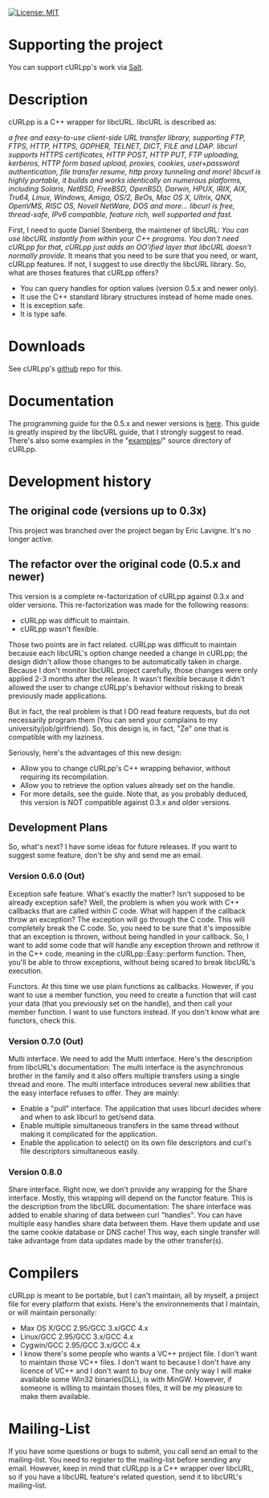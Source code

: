 [![License: MIT](https://img.shields.io/badge/License-MIT-yellow.svg)](https://opensource.org/licenses/MIT)

# Supporting the project

You can support cURLpp's work via [Salt](https://salt.bountysource.com/teams/curlpp).

# Description

cURLpp is a C++ wrapper for libcURL. libcURL is described as:

<cite>
a free and easy-to-use client-side URL transfer library, supporting FTP, FTPS, HTTP, HTTPS, GOPHER, TELNET, DICT, FILE and LDAP. libcurl supports HTTPS certificates, HTTP POST, HTTP PUT, FTP uploading, kerberos, HTTP form based upload, proxies, cookies, user+password authentication, file transfer resume, http proxy tunneling and more!
</cite>

<cite>
libcurl is highly portable, it builds and works identically on numerous platforms, including Solaris, NetBSD, FreeBSD, OpenBSD, Darwin, HPUX, IRIX, AIX, Tru64, Linux, Windows, Amiga, OS/2, BeOs, Mac OS X, Ultrix, QNX, OpenVMS, RISC OS, Novell NetWare, DOS and more...
</cite>

<cite>
libcurl is free, thread-safe, IPv6 compatible, feature rich, well supported and fast.
</cite>

First, I need to quote Daniel Stenberg, the maintener of libcURL:
<cite>You can use libcURL instantly from within your C++ programs. You don't need cURLpp for that, cURLpp just adds an OO'ified layer that libcURL doesn't normally provide.</cite> It means that you need to be sure that you need, or want, cURLpp features. If not, I suggest to use directly the libcURL library. So, what are thoses features that cURLpp offers?

* You can query handles for option values (version 0.5.x and newer only).
* It use the C++ standard library structures instead of home made ones.
* It is exception safe.
* It is type safe.

# Downloads

See cURLpp's [github](http://github.com/jpbarrette/curlpp) repo for this.

# Documentation

The programming guide for the 0.5.x and newer versions is [here](https://github.com/jpbarrette/curlpp/tree/master/doc/guide.pdf). This guide is greatly inspired by the libcURL guide, that I strongly suggest to read. There's also some examples in the "[examples](http://github.com/jpbarrette/curlpp/tree/master/examples)/" source directory of cURLpp.

# Development history

## The original code (versions up to 0.3x)

This project was branched over the project began by Eric Lavigne. It's no longer active.

## The refactor over the original code (0.5.x and newer)

This version is a complete re-factorization of cURLpp against 0.3.x and older versions. This re-factorization was made for the following reasons:

* cURLpp was difficult to maintain.
* cURLpp wasn't flexible.

Those two points are in fact related. cURLpp was difficult to maintain because each libcURL's option change needed a change in cURLpp; the design didn't allow those changes to be automatically taken in charge. Because I don't monitor libcURL project carefully, those changes were only applied 2-3 months after the release. It wasn't flexible because it didn't allowed the user to change cURLpp's behavior without risking to break previously made applications.

But in fact, the real problem is that I DO read feature requests, but do not necessarily program them (You can send your complains to my university/job/girlfriend). So, this design is, in fact, "Ze" one that is compatible with my laziness.

Seriously, here's the advantages of this new design:

* Allow you to change cURLpp's C++ wrapping behavior, without requiring its recompilation.
* Allow you to retrieve the option values already set on the handle.
* For more details, see the guide. Note that, as you probably deduced, this version is NOT compatible against 0.3.x and older versions.

## Development Plans

So, what's next? I have some ideas for future releases. If you want to suggest some feature, don't be shy and send me an email.

### Version 0.6.0 (Out)

Exception safe feature. What's exactly the matter? Isn't supposed to be already exception safe? Well, the problem is when you work with C++ callbacks that are called within C code. What will happen if the callback throw an exception? The exception will go through the C code. This will completely break the C code. So, you need to be sure that it's impossible that an exception is thrown, without being handled in your callback. So, I want to add some code that will handle any exception thrown and rethrow it in the C++ code, meaning in the cURLpp::Easy::perform function. Then, you'll be able to throw exceptions, without being scared to break libcURL's execution.

Functors. At this time we use plain functions as callbacks. However, if you want to use a member function, you need to create a function that will cast your data (that you previously set on the handle), and then call your member function. I want to use functors instead. If you don't know what are functors, check this.

### Version 0.7.0 (Out)

Multi interface. We need to add the Multi interface. Here's the description from libcURL's documentation: 
The multi interface is the asynchronous brother in the family and it also offers multiple transfers using a single thread and more. The multi interface introduces several new abilities that the easy interface refuses to offer. They are mainly:

* Enable a "pull" interface. The application that uses libcurl decides where and when to ask libcurl to get/send data.
* Enable multiple simultaneous transfers in the same thread without making it complicated for the application.
* Enable the application to select() on its own file descriptors and curl's file descriptors simultaneous easily.

### Version 0.8.0

Share interface. Right now, we don't provide any wrapping for the Share interface. Mostly, this wrapping will depend on the functor feature. This is the description from the libcURL documentation: The share interface was added to enable sharing of data between curl "handles". You can have multiple easy handles share data between them. Have them update and use the same cookie database or DNS cache! This way, each single transfer will take advantage from data updates made by the other transfer(s).

# Compilers

cURLpp is meant to be portable, but I can't maintain, all by myself, a project file for every platform that exists. Here's the environnements that I maintain, or will maintain personally:

* Max OS X/GCC 2.95/GCC 3.x/GCC 4.x
* Linux/GCC 2.95/GCC 3.x/GCC 4.x
* Cygwin/GCC 2.95/GCC 3.x/GCC 4.x
* I know there's some people who wants a VC++ project file. I don't want to maintain those VC++ files. I don't want to because I don't have any licence of VC++ and I don't want to buy one. The only way I will make available some Win32 binaries(DLL), is with MinGW. However, if someone is willing to maintain thoses files, it will be my pleasure to make them available.

# Mailing-List

If you have some questions or bugs to submit, you call send an email to the mailing-list. You need to register to the mailing-list before sending any email. However, keep in mind that cURLpp is a C++ wrapper over libcURL, so if you have a libcURL feature's related question, send it to libcURL's mailing-list.